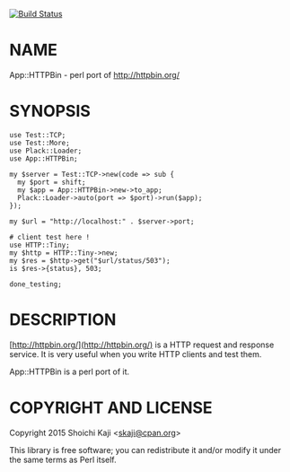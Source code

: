 [![Build Status](https://travis-ci.org/shoichikaji/perl-httpbin.svg?branch=master)](https://travis-ci.org/shoichikaji/perl-httpbin)

# NAME

App::HTTPBin - perl port of http://httpbin.org/

# SYNOPSIS

    use Test::TCP;
    use Test::More;
    use Plack::Loader;
    use App::HTTPBin;

    my $server = Test::TCP->new(code => sub {
      my $port = shift;
      my $app = App::HTTPBin->new->to_app;
      Plack::Loader->auto(port => $port)->run($app);
    });

    my $url = "http://localhost:" . $server->port;

    # client test here !
    use HTTP::Tiny;
    my $http = HTTP::Tiny->new;
    my $res = $http->get("$url/status/503");
    is $res->{status}, 503;

    done_testing;

# DESCRIPTION

[http://httpbin.org/](http://httpbin.org/) is a HTTP request and response service.
It is very useful when you write HTTP clients and test them.

App::HTTPBin is a perl port of it.

# COPYRIGHT AND LICENSE

Copyright 2015 Shoichi Kaji &lt;skaji@cpan.org>

This library is free software; you can redistribute it and/or modify
it under the same terms as Perl itself.
